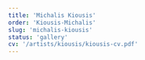 ```yaml
---
title: 'Michalis Kiousis'
order: 'Kiousis-Michalis'
slug: 'michalis-kiousis'
status: 'gallery'
cv: '/artists/kiousis/kiousis-cv.pdf'
---
```

